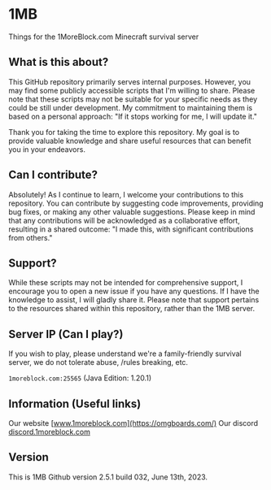 # 1MB

Things for the 1MoreBlock.com Minecraft survival server

## What is this about?

This GitHub repository primarily serves internal purposes. However, you may find some publicly accessible scripts that I'm willing to share. Please note that these scripts may not be suitable for your specific needs as they could be still under development. My commitment to maintaining them is based on a personal approach: "If it stops working for me, I will update it."

Thank you for taking the time to explore this repository. My goal is to provide valuable knowledge and share useful resources that can benefit you in your endeavors.

## Can I contribute?

Absolutely! As I continue to learn, I welcome your contributions to this repository. You can contribute by suggesting code improvements, providing bug fixes, or making any other valuable suggestions. Please keep in mind that any contributions will be acknowledged as a collaborative effort, resulting in a shared outcome: "I made this, with significant contributions from others."

## Support?

While these scripts may not be intended for comprehensive support, I encourage you to open a new issue if you have any questions. If I have the knowledge to assist, I will gladly share it. Please note that support pertains to the resources shared within this repository, rather than the 1MB server.

## Server IP (Can I play?)

If you wish to play, please understand we're a family-friendly survival server, we do not tolerate abuse, /rules breaking, etc. 

`1moreblock.com:25565` (Java Edition: 1.20.1)

## Information (Useful links)

Our website [www.1moreblock.com](https://omgboards.com/)
Our discord [discord.1moreblock.com](https://discord.gg/floris)

## Version

This is 1MB Github version 2.5.1 build 032, June 13th, 2023.

